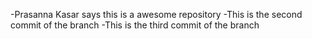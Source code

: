 -Prasanna Kasar says this is a awesome repository
-This is the second commit of the branch
-This is the third commit of the branch
